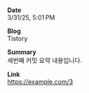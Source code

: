 **Date**  
3/31/25, 5:01 PM

**Blog**  
Tistory

**Summary**  
세번째 커밋 요약 내용입니다.

**Link**  
https://example.com/3